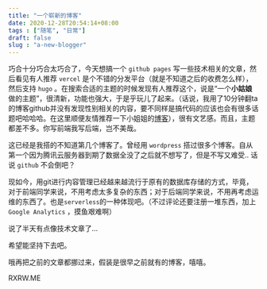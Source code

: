```yaml
---
title: "一个崭新的博客"
date: 2020-12-28T20:54:14+08:00
tags : ["随笔", "日常"]
draft: false
slug : "a-new-blogger"
---
```


巧合十分巧合太巧合了，今天想搞一个 `github pages` 写一些技术相关的文章，然后看见有人推荐 `vercel` 是个不错的分发平台（就是不知道之后的收费怎么样），然后支持 `hugo` 。在搜索合适的主题的时候发现有人推荐这个，说是“一个**小姑娘**做的主题”，很清新，功能也强大，于是乎玩儿了起来。（话说，我用了10分钟翻ta的博客github并没有发现性别相关的内容，要不同样是搞代码的应该也会有很多话题吧哈哈哈。在这里顺便友情推荐一下小姐姐的[博客](https://io-oi.me)），很有文艺感。而且，主题都差不多。你写前端我写后端，岂不美哉。

这已经是我搭的不知道第几个博客了。曾经用 `wordpress` 搭过很多个博客。自从第一个因为腾讯云服务器到期了数据全没了之后就不想写了，但是不写又难受.. 话说 `github` 不会倒吧？

现如今，用git进行内容管理已经越来越流行于原有的数据库存储的方式，毕竟，对于前端同学来说，不用考虑太多复杂的东西；对于后端同学来说，不用再考虑运维的东西了。也是`serverless`的一种体现吧。（不过评论还要注册一堆东西，加上 `Google Analytics` ，摸鱼艰难啊）

说了半天有点像技术文章了... 

希望能坚持下去吧。

哦再把之前的文章都挪过来，假装是很早之前就有的博客，嘻嘻。

RXRW.ME
